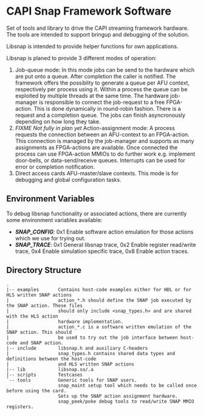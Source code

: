 # CAPI Snap Framework Software

Set of tools and library to drive the CAPI streaming framework hardware. The tools are intended to support bringup and debugging of the solution.

Libsnap is intended to provide helper functions for own applications.

Libsnap is planed to provide 3 different modes of operation:

1. Job-queue mode: In this mode jobs can be send to the hardware which are put onto a queue. After completion the caller is notified. The framework offers the possiblity to generate a queue per AFU context, respectively per process using it. Within a process the queue can be exploited by multiple threads at the same time. The hardware job-manager is responsible to connect the job-request to a free FPGA-action. This is done dynamically in round-robin fashion. There is a request and a completion queue. The jobs can finish asyncronously depending on how long they take.
2. *FIXME Not fully in plan yet* Action-assignment mode: A process requests the connection between an AFU-context to an FPGA-action. This connection is managed by the job-manager and supports as many assignments as FPGA-actions are available. Once connected the process can use FPGA-action MMIOs to do further work e.g. implement door-bells, or data-send/receive queues. Interrupts can be used for error or completion notification.
3. Direct access cards AFU-master/slave contexts. This mode is for debugging and global configuration tasks.

## Environment Variables

To debug libsnap functionality or associated actions, there are currently some environment variables available:
- ***SNAP_CONFIG***: 0x1 Enable software action emulation for those actions which we use for trying out.
- ***SNAP_TRACE***: 0x1 General libsnap trace, 0x2 Enable register read/write trace, 0x4 Enable simulation specific trace, 0x8 Enable action traces.

## Directory Structure

    .
    |-- examples       Contains host-code examples either for HDL or for HLS written SNAP actions
    |                  action_*.h should define the SNAP job executed by the SNAP action. These files
    |                  should only include <snap_types.h> and are shared with the HLS action
    |                  hardware implementation.
    |                  action_*.c is a software written emulation of the SNAP action. This should
    |                  be used to try out the job interface between host-code and SNAP action.
    |-- include        libsnap.h and auxiliary C-headers
    |                  snap_types.h contains shared data types and definitions between the host-code
    |                  and HLS written SNAP actions
    |-- lib            libsnap.so/.a
    |-- scripts        Testcases
    `-- tools          Generic tools for SNAP users.
                       snap_maint setup tool which needs to be called once before using the card.
                       Sets up the SNAP action assignment hardware.
                       snap_peek/poke debug tools to read/write SNAP MMIO registers.
